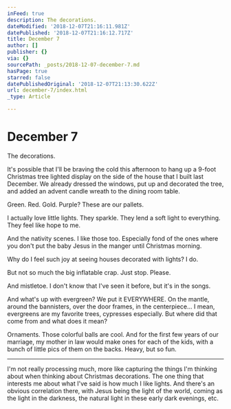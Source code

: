 ```yaml
---
inFeed: true
description: The decorations.
dateModified: '2018-12-07T21:16:11.981Z'
datePublished: '2018-12-07T21:16:12.717Z'
title: December 7
author: []
publisher: {}
via: {}
sourcePath: _posts/2018-12-07-december-7.md
hasPage: true
starred: false
datePublishedOriginal: '2018-12-07T21:13:30.622Z'
url: december-7/index.html
_type: Article

---
```

# December 7

The decorations.

It's possible that I'll be braving the cold this afternoon to hang up a 9-foot Christmas tree lighted display on the side of the house that I built last December. We already dressed the windows, put up and decorated the tree, and added an advent candle wreath to the dining room table.

Green. Red. Gold. Purple? These are our pallets.

I actually love little lights. They sparkle. They lend a soft light to everything. They feel like hope to me.

And the nativity scenes. I like those too. Especially fond of the ones where you don't put the baby Jesus in the manger until Christmas morning.

Why do I feel such joy at seeing houses decorated with lights? I do.

But not so much the big inflatable crap. Just stop. Please.

And mistletoe. I don't know that I've seen it before, but it's in the songs.

And what's up with evergreen? We put it EVERYWHERE. On the mantle, around the bannisters, over the door frames, in the centerpiece... I mean, evergreens are my favorite trees, cypresses especially. But where did that come from and what does it mean?

Ornaments. Those colorful balls are cool. And for the first few years of our marriage, my mother in law would make ones for each of the kids, with a bunch of little pics of them on the backs. Heavy, but so fun.

---

I'm not really processing much, more like capturing the things I'm thinking about when thinking about Christmas decorations. The one thing that interests me about what I've said is how much I like lights. And there's an obvious correlation there, with Jesus being the light of the world, coming as the light in the darkness, the natural light in these early dark evenings, etc.
